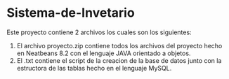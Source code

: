 # Sistema-de-Invetario
Este proyecto contiene 2 archivos los cuales son los siguientes:
1. El archivo proyecto.zip contiene todos los archivos del proyecto hecho en Neatbeans 8.2 con el lenguaje JAVA orientado a objetos.
2. El .txt contiene el script de la creacion de la base de datos junto con la estructora de las tablas hecho en el lenguaje MySQL.
